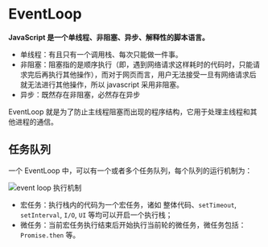 # EventLoop

**JavaScript 是一个单线程、非阻塞、异步、解释性的脚本语言。**

- 单线程：有且只有一个调用栈、每次只能做一件事。
- 非阻塞：阻塞指的是顺序执行（即，遇到网络请求这样耗时的代码时，只能请求完后再执行其他操作），而对于网页而言，用户无法接受一旦有网络请求后就无法进行其他操作，所以 javascript 采用非阻塞。
- 异步：既然存在非阻塞，必然存在异步

EventLoop 就是为了防止主线程阻塞而出现的程序结构，它用于处理主线程和其他进程的通信。

## 任务队列

一个 EventLoop 中，可以有一个或者多个任务队列，每个队列的运行机制为：

![event loop 执行机制](https://img-blog.csdnimg.cn/20210611173741105.png)

- 宏任务：执行栈内的代码为一个宏任务，诸如 整体代码、`setTimeout`, `setInterval`, `I/O`, `UI` 等均可以开启一个执行栈；
- 微任务：当前宏任务执行结束后开始执行当前轮的微任务，微任务包括：`Promise.then` 等。

